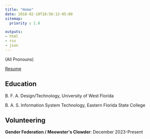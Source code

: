 ```yaml
---
title: "Home"
date: 2018-02-10T18:56:13-05:00
sitemap:
  priority : 1.0

outputs:
- html
- rss
- json
---
```

(All Pronouns)

[Resume](/two_kearns_resume.pdf)

## Education

B. F. A. Design/Technology, University of West Florida

B. A. S. Information System Technology, Eastern Florida State College

## Volunteering

**Gender Federation / Meowster's Clowder**: December 2023-Present
